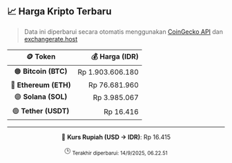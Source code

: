 

<!-- HARGA_KRIPTO -->
## 📈 Harga Kripto Terbaru

> Data ini diperbarui secara otomatis menggunakan [CoinGecko API](https://www.coingecko.com/) dan [exchangerate.host](https://exchangerate.host/)

<div align="center">

| 🪙 Token | 💰 Harga (IDR) |
|:------:|---------------:|
| 🟠 **Bitcoin (BTC)**   | Rp 1.903.606.180 |
| 🔵 **Ethereum (ETH)**  | Rp 76.681.960 |
| 🟣 **Solana (SOL)**    | Rp 3.985.067 |
| 🟢 **Tether (USDT)**   | Rp 16.416 |

---

💱 **Kurs Rupiah (USD → IDR)**: Rp 16.415

🕒 <sub>Terakhir diperbarui: 14/9/2025, 06.22.51</sub>

</div>
<!-- /HARGA_KRIPTO -->